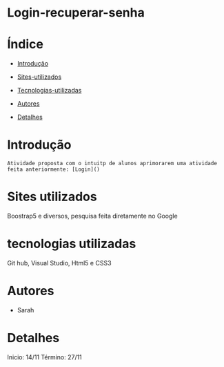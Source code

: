 # Login-recuperar-senha


# Índice

* [Introdução](#introdução)

* [Sites-utilizados](#sites-utilizados)

* [Tecnologias-utilizadas](#tecnologias-utilizadas)

* [Autores](#autores)

* [Detalhes](#detalhes)

# Introdução

    Atividade proposta com o intuitp de alunos aprimorarem uma atividade feita anteriormente: [Login]()

# Sites utilizados

Boostrap5 e diversos, pesquisa feita diretamente no Google

# tecnologias utilizadas

Git hub, Visual Studio, Html5 e CSS3

# Autores 

- Sarah

# Detalhes 

Inicio: 14/11 Término: 27/11
